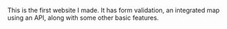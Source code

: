This is the first website I made. It has form validation, an integrated map using an API, along with some other basic features.

